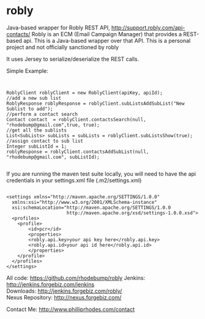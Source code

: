 # robly
Java-based wrapper for Robly REST API, http://support.robly.com/api-contacts/
Robly is an ECM (Email Campaign Manager) that provides a REST-based api.
This is a Java-based wrapper over that API.
This is a personal project and not officially sanctioned by robly

It uses Jersey to serialize/deserialize the REST calls.

	
Simple Example:
```


RoblyClient roblyClient = new RoblyClient(apiKey, apiId);
//add a new sub list
RoblyResponse roblyResponse = roblyClient.subListsAddSubList("New Sublist to add");
//perform a contact search
Contact contact  = roblyClient.contactsSearch(null, "rhodebump@gmail.com",true, true);
//get all the sublists
List<SubLists> subLists = subLists = roblyClient.subListsShow(true);
//assign contact to sub list
Integer subListId = 1;
roblyResponse = roblyClient.contactsAddSubList(null, "rhodebump@gmail.com", subListId);


```

If you are running the maven test suite locally, you will need to have the api credentials in your settings.xml file (.m2/settings.xml)


```

<settings xmlns="http://maven.apache.org/SETTINGS/1.0.0"
  xmlns:xsi="http://www.w3.org/2001/XMLSchema-instance"
  xsi:schemaLocation="http://maven.apache.org/SETTINGS/1.0.0
                      http://maven.apache.org/xsd/settings-1.0.0.xsd">
  <profiles>
    <profile>
        <id>pcr</id>
        <properties>
        <robly.api.key>your api key here</robly.api.key>
        <robly.api.id>your api id here</robly.api.id>
        </properties>
    </profile>
  </profiles>
</settings>

```

All code: https://github.com/rhodebump/robly 
Jenkins:  http://jenkins.forgebiz.com/jenkins    
Downloads:  http://jenkins.forgebiz.com/robly/  
Nexus Repository:  http://nexus.forgebiz.com/ 

Contact Me:  http://www.philliprhodes.com/contact
